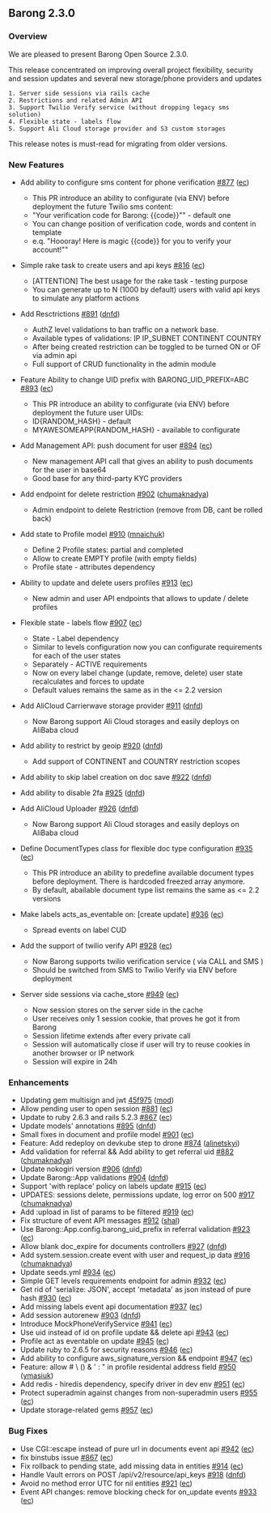 ## Barong 2.3.0 ##

### Overview ###

 We are pleased to present Barong Open Source 2.3.0.

 This release concentrated on improving overall project flexibility, security and session updates and several new storage/phone providers and updates

    1. Server side sessions via rails cache
    2. Restrictions and related Admin API
    3. Support Twilio Verify service (without dropping legacy sms solution)
    4. Flexible state - labels flow
    5. Support Ali Cloud storage provider and S3 custom storages

 This release notes is must-read for migrating from older versions.

### New Features ###
- Add ability to configure sms content for phone verification [#877](https://github.com/rubykube/barong/pull/877) ([ec](https://github.com/ec))
    - This PR introduce an ability to configurate (via ENV) before deployment the future Twilio sms content:
    - "Your verification code for Barong: {{code}}""    -  default one
    - You can change position of verification code, words and content in template
    - e.q. "Hoooray! Here is magic {{code}} for you to verify your account!""

- Simple rake task to create users and api keys [#816](https://github.com/rubykube/barong/pull/816) ([ec](https://github.com/ec))
    - [ATTENTION] The best usage for the rake task - testing purpose
    - You can generate up to N (1000 by default) users with valid api keys to simulate any platform actions
- Add Resctrictions [#891](https://github.com/rubykube/barong/pull/891) ([dnfd](https://github.com/dnfd))
    - AuthZ level validations to ban traffic on a network base.
    - Available types of validations: IP IP_SUBNET CONTINENT COUNTRY
    - After being created restriction can be toggled to be turned ON or OF via admin api
    - Full support of CRUD functionality in the admin module
- Feature Ability to change UID prefix with BARONG_UID_PREFIX=ABC [#893](https://github.com/rubykube/barong/pull/893) ([ec](https://github.com/ec))
    - This PR introduce an ability to configurate (via ENV) before deployment the future user UIDs:
    - ID{RANDOM_HASH} - default
    - MYAWESOMEAPP{RANDOM_HASH} - available to configurate
- Add Management API: push document for user [#894](https://github.com/rubykube/barong/pull/894) ([ec](https://github.com/ec))
    - New management API call that gives an ability to push documents for the user in base64
    - Good base for any third-party KYC providers
- Add endpoint for delete restriction [#902](https://github.com/rubykube/barong/pull/902) ([chumaknadya](https://github.com/chumaknadya))
    - Admin endpoint to delete Restriction (remove from DB, cant be rolled back)
- Add state to Profile model [#910](https://github.com/rubykube/barong/pull/910) ([mnaichuk](https://github.com/mnaichuk))
    - Define 2 Profile states: partial and completed
    - Allow to create EMPTY profile (with empty fields)
    - Profile state - attributes dependency
- Ability to update and delete users profiles [#913](https://github.com/rubykube/barong/pull/913) ([ec](https://github.com/ec))
    - New admin and user API endpoints that allows to update / delete profiles
- Flexible state - labels flow [#907](https://github.com/rubykube/barong/pull/907) ([ec](https://github.com/ec))
    - State - Label dependency
    - Similar to levels configuration now you can configurate requirements for each of the user states
    - Separately - ACTIVE requirements
    - Now on every label change (update, remove, delete) user state recalculates and forces to update
    - Default values remains the same as in the <= 2.2 version
- Add AliCloud Carrierwave storage provider [#911](https://github.com/rubykube/barong/pull/911) ([dnfd](https://github.com/dnfd))
    - Now Barong support Ali Cloud storages and easily deploys on AliBaba cloud
- Add ability to restrict by geoip [#920](https://github.com/rubykube/barong/pull/920) ([dnfd](https://github.com/dnfd))
    - Add support of CONTINENT and COUNTRY restriction scopes 
- Add ability to skip label creation on doc save [#922](https://github.com/rubykube/barong/pull/922) ([dnfd](https://github.com/dnfd))
- Add ability to disable 2fa [#925](https://github.com/rubykube/barong/pull/925) ([dnfd](https://github.com/dnfd))
- Add AliCloud Uploader [#926](https://github.com/rubykube/barong/pull/926) ([dnfd](https://github.com/dnfd))
    - Now Barong support Ali Cloud storages and easily deploys on AliBaba cloud
- Define DocumentTypes class for flexible doc type configuration [#935](https://github.com/rubykube/barong/pull/935) ([ec](https://github.com/ec))
    - This PR introduce an ability to predefine available document types before deployment. There is hardcoded freezed array anymore.
    - By default, abailable document type list remains the same as <= 2.2 versions
- Make labels acts_as_eventable on: [create update] [#936](https://github.com/rubykube/barong/pull/936) ([ec](https://github.com/ec))
    - Spread events on label CUD
- Add the support of twilio verify API [#928](https://github.com/rubykube/barong/pull/928) ([ec](https://github.com/ec))
    - Now Barong supports twilio verification service ( via CALL and SMS )
    - Should be switched from SMS to Twilio Verify via ENV before deployment
- Server side sessions via cache_store [#949](https://github.com/rubykube/barong/pull/949) ([ec](https://github.com/ec))
    - Now session stores on the server side in the cache
    - User receives only 1 session cookie, that proves he got it from Barong
    - Session lifetime extends after every private call
    - Session will automatically close if user will try to reuse cookies in another browser or IP network
    - Session will expire in 24h

### Enhancements ###
- Updating gem multisign and jwt [45f975](https://github.com/rubykube/barong/commit/45f975fcb489aaa3b0b4f56b1307258b8bc85d18) ([mod](https://github.com/mod))
- Allow pending user to open session [#881](https://github.com/rubykube/barong/pull/881) ([ec](https://github.com/ec))
- Update to ruby 2.6.3 and rails 5.2.3 [#867](https://github.com/rubykube/barong/pull/867) ([ec](https://github.com/ec))
- Update models' annotations [#895](https://github.com/rubykube/barong/pull/895) ([dnfd](https://github.com/dnfd))
- Small fixes in document and profile model [#901](https://github.com/rubykube/barong/pull/901) ([ec](https://github.com/ec))
- Feature: Add redeploy on devkube step to drone [#874](https://github.com/rubykube/barong/pull/874) ([alinetskyi](https://github.com/alinetskyi))
- Add validation for referral && Add ability to get referral uid [#882](https://github.com/rubykube/barong/pull/882) ([chumaknadya](https://github.com/chumaknadya))
- Update nokogiri version [#906](https://github.com/rubykube/barong/pull/906) ([dnfd](https://github.com/dnfd))
- Update Barong::App validations [#904](https://github.com/rubykube/barong/pull/904) ([dnfd](https://github.com/dnfd))
- Support 'with replace' policy on labels update [#915](https://github.com/rubykube/barong/pull/915) ([ec](https://github.com/ec))
- UPDATES: sessions delete, permissions update, log error on 500 [#917](https://github.com/rubykube/barong/pull/917) ([chumaknadya](https://github.com/chumaknadya))
- Add :upload in list of params to be filtered [#919](https://github.com/rubykube/barong/pull/919) ([ec](https://github.com/ec))
- Fix structure of event API messages [#912](https://github.com/rubykube/barong/pull/912) ([shal](https://github.com/shal))
- Use Barong::App.config.barong_uid_prefix in referral validation [#923](https://github.com/rubykube/barong/pull/923) ([ec](https://github.com/ec))
- Allow blank doc_expire for documents controllers [#927](https://github.com/rubykube/barong/pull/927) ([dnfd](https://github.com/dnfd))
- Add system.session.create event with user and request_ip data [#916](https://github.com/rubykube/barong/pull/916) ([chumaknadya](https://github.com/chumaknadya))
- Update seeds.yml [#934](https://github.com/rubykube/barong/pull/934) ([ec](https://github.com/ec))
- Simple GET levels requirements endpoint for admin [#932](https://github.com/rubykube/barong/pull/932) ([ec](https://github.com/ec))
- Get rid of 'serialize: JSON', accept 'metadata' as json instead of pure hash  [#930](https://github.com/rubykube/barong/pull/930) ([ec](https://github.com/ec))
- Add missing labels event api documentation [#937](https://github.com/rubykube/barong/pull/937) ([ec](https://github.com/ec))
- Add session autorenew [#903](https://github.com/rubykube/barong/pull/903) ([dnfd](https://github.com/dnfd))
- Introduce MockPhoneVerifyService [#941](https://github.com/rubykube/barong/pull/941) ([ec](https://github.com/ec))
- Use uid instead of id on profile update && delete api [#943](https://github.com/rubykube/barong/pull/943) ([ec](https://github.com/ec))
- Profile act as eventable on update [#945](https://github.com/rubykube/barong/pull/945) ([ec](https://github.com/ec))
- Update ruby to 2.6.5 for security reasons [#946](https://github.com/rubykube/barong/pull/946) ([ec](https://github.com/ec))
- Add ability to configure aws_signature_version && endpoint [#947](https://github.com/rubykube/barong/pull/947) ([ec](https://github.com/ec))
- Feature: allow # \ () & ' : " in profile residental address field [#950](https://github.com/rubykube/barong/pull/950) ([ymasiuk](https://github.com/ymasiuk))
- Add redis - hiredis dependency, specify driver in dev env [#951](https://github.com/rubykube/barong/pull/951) ([ec](https://github.com/ec))
- Protect superadmin against changes from non-superadmin users [#955](https://github.com/rubykube/barong/pull/955) ([ec](https://github.com/ec))
- Update storage-related gems [#957](https://github.com/rubykube/barong/pull/957) ([ec](https://github.com/ec))

### Bug Fixes ###
- Use CGI::escape instead of pure url in documents event api [#942](https://github.com/rubykube/barong/pull/942) ([ec](https://github.com/ec))
- fix binstubs issue [#867](https://github.com/rubykube/barong/pull/867) ([ec](https://github.com/ec))
- Fix rollback to pending state, add missing data in entities [#914](https://github.com/rubykube/barong/pull/914) ([ec](https://github.com/ec))
- Handle Vault errors on POST /api/v2/resource/api_keys [#918](https://github.com/rubykube/barong/pull/918) ([dnfd](https://github.com/dnfd))
- Avoid no method error UTC for nil entities [#921](https://github.com/rubykube/barong/pull/921) ([ec](https://github.com/ec))
- Event API changes: remove blocking check for on_update events [#933](https://github.com/rubykube/barong/pull/933) ([ec](https://github.com/ec))